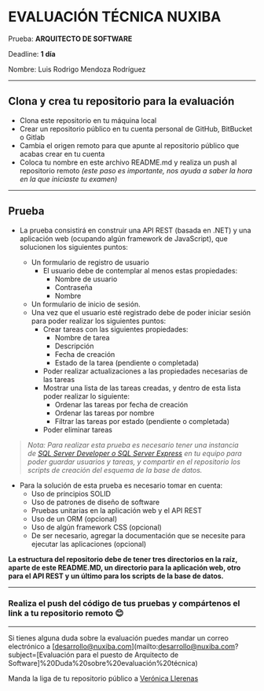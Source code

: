 
# EVALUACIÓN TÉCNICA NUXIBA #

Prueba: **ARQUITECTO DE SOFTWARE**

Deadline: **1 día**

Nombre: Luis Rodrigo Mendoza Rodríguez

------
## Clona y crea tu repositorio para la evaluación ##
* Clona este repositorio en tu máquina local
* Crear un repositorio público en tu cuenta personal de GitHub, BitBucket o Gitlab
* Cambia el origen remoto para que apunte al repositorio público que acabas crear en tu cuenta
* Coloca tu nombre en este archivo README.md y realiza un push al repositorio remoto *(este paso es importante, nos ayuda a saber la hora en la que iniciaste tu examen)*

------
## Prueba ##
* La prueba consistirá en construir una API REST (basada en .NET) y una aplicación web (ocupando algún framework de JavaScript), que solucionen los siguientes puntos:

	* Un formulario de registro de usuario
		* El usuario debe de contemplar al menos estas propiedades:
			* Nombre de usuario
			* Contraseña
			* Nombre
	* Un formulario de inicio de sesión.
	* Una vez que el usuario esté registrado debe de poder iniciar sesión para poder realizar los siguientes puntos:
		* Crear tareas con las siguientes propiedades:
			* Nombre de tarea
			* Descripción
			* Fecha de creación
			* Estado de la tarea (pendiente o completada)
		* Poder realizar actualizaciones a las propiedades necesarias de las tareas
		* Mostrar una lista de las tareas creadas, y dentro de esta lista poder realizar lo siguiente:
			* Ordenar las tareas por fecha de creación
			* Ordenar las tareas por nombre
			* Filtrar las tareas por estado (pendiente o completada)
		* Poder eliminar tareas

> *Nota: Para realizar esta prueba es necesario tener una instancia de [SQL Server Developer o SQL Server Express](https://www.microsoft.com/es-mx/sql-server/sql-server-downloads) en tu equipo para poder guardar usuarios y tareas, y compartir en el repositorio los scripts de creación del esquema de la base de datos.*

* Para la solución de esta prueba es necesario tomar en cuenta:
	* Uso de principios SOLID
	* Uso de patrones de diseño de software
	* Pruebas unitarias en la aplicación web y el API REST
	* Uso de un ORM (opcional)
	* Uso de algún framework CSS (opcional)
	* De ser necesario, agregar la documentación que se necesite para ejecutar las aplicaciones (opcional)
	
	
**La estructura del repositorio debe de tener tres directorios en la raíz, aparte de este README.MD, un directorio para la aplicación web, otro para el API REST y un último para los scripts de la base de datos.**

------
### Realiza el push del código de tus pruebas y compártenos el link a tu repositorio remoto 😊 

------
Si tienes alguna duda sobre la evaluación puedes mandar un correo electrónico a [desarrollo@nuxiba.com](mailto:desarrollo@nuxiba.com?subject=[Evaluación para el puesto de Arquitecto de Software]%20Duda%20sobre%20evaluación%20técnica)

Manda la liga de tu repositorio público a [Verónica Llerenas](mailto:vllerenas@nuxiba.com?subject=[EvaluaciónDesarrollo]%20Este%20es%20mi%20repositorio)